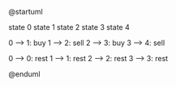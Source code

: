 @startuml

state  0
state  1
state  2
state  3
state  4

0 --> 1: buy
1 --> 2: sell
2 --> 3: buy
3 --> 4: sell

0 --> 0: rest
1 --> 1: rest
2 --> 2: rest
3 --> 3: rest

@enduml